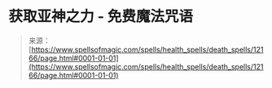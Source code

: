 <!--yml

category: 未分类

date: 2024-06-12 18:49:41

-->

# 获取亚神之力 - 免费魔法咒语

> 来源：[https://www.spellsofmagic.com/spells/health_spells/death_spells/12166/page.html#0001-01-01](https://www.spellsofmagic.com/spells/health_spells/death_spells/12166/page.html#0001-01-01)
